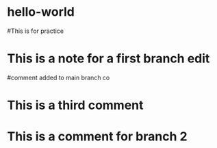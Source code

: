 # hello-world

#This is for practice

# This is a note for a first branch edit
#comment added to main branch co

# This is a third comment

# This is a comment for branch 2
